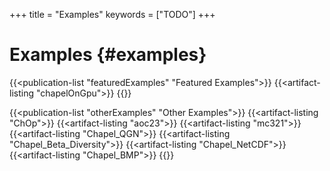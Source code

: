 +++
title = "Examples"
keywords = ["TODO"]
+++

# Examples {#examples}

{{<publication-list "featuredExamples" "Featured Examples">}}
  {{<artifact-listing "chapelOnGpu">}}
{{</publication-list>}}

{{<publication-list "otherExamples" "Other Examples">}}
  {{<artifact-listing "ChOp">}}
  {{<artifact-listing "aoc23">}}
  {{<artifact-listing "mc321">}}
  {{<artifact-listing "Chapel_QGN">}}
  {{<artifact-listing "Chapel_Beta_Diversity">}}
  {{<artifact-listing "Chapel_NetCDF">}}
  {{<artifact-listing "Chapel_BMP">}}
{{</publication-list>}}

